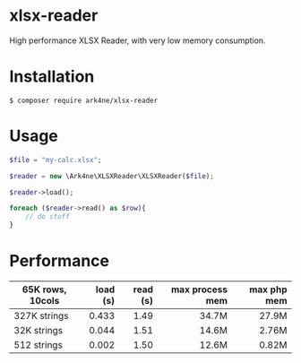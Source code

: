 # xlsx-reader
High performance XLSX Reader, with very low memory consumption.

# Installation
```
$ composer require ark4ne/xlsx-reader
```

# Usage
```php
$file = "my-calc.xlsx";

$reader = new \Ark4ne\XLSXReader\XLSXReader($file);

$reader->load();

foreach ($reader->read() as $row){
    // do stuff
}
```

# Performance

| 65K rows, 10cols |  load (s) | read (s) | max process mem | max php mem |
|------------------|----------:|---------:|----------------:|------------:|
| 327K strings     | 0.433     | 1.49     | 34.7M           | 27.9M       |
| 32K strings      | 0.044     | 1.51     | 14.6M           | 2.76M       |
| 512 strings      | 0.002     | 1.50     | 12.6M           | 0.82M       |
